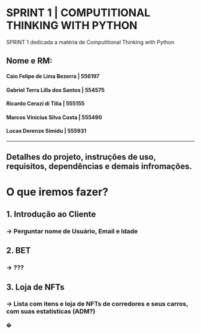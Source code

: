 # SPRINT 1 | COMPUTITIONAL THINKING WITH PYTHON
SPRINT 1 dedicada a matéria de Computitional Thinking with Python

## Nome e RM:

#### Caio Felipe de Lima Bezerra | 556197

#### Gabriel Terra Lilla dos Santos | 554575

#### Ricardo Cerazi di Tilia | 555155

#### Marcos Vinicius Silva Costa | 555490

#### Lucas Derenze Simidu | 555931

--------------------------------------------------------------------------

## Detalhes do projeto, instruções de uso, requisitos, dependências e demais infromações.

# O que iremos fazer?

## 1. Introdução ao Cliente
### -> Perguntar nome de Usuário, Email e Idade

## 2. BET
### -> ???

## 3. Loja de NFTs
### -> Lista com itens e loja de NFTs de corredores e seus carros, com suas estatísticas (ADM?)



�

